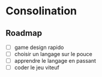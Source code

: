 # Consolination

## Roadmap

- [ ] game design rapido
- [ ] choisir un langage sur le pouce
- [ ] apprendre le langage en passant
- [ ] coder le jeu viteuf
